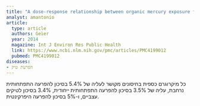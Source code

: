 ```yaml
---
title: "A dose-response relationship between organic mercury exposure from thimerosal-containing vaccines and neurodevelopmental disorders"
analyst: amantonio
article:
  type: article
  authors: Geier
  year: 2014
  magazine: Int J Environ Res Public Health
  link: https://www.ncbi.nlm.nih.gov/pmc/articles/PMC4199012
  pubmed: PMC4199012
diseases:
- הפרעת טיק
---
```


כל מיקרוגרם כספית בחיסונים מקושר לעליה של 5.4% בסיכון להפרעה התפתחותית נרחבת, עליה של 3.5% בסיכון להפרעה התפתחותית ייחודית, 3.4% בסיכון לטיקים עצביים, ו-5% בסיכון להפרעה היפרקינטית.
